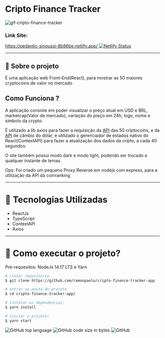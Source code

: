 # Cripto Finance Tracker

![gif-cripto-finance-tracker](https://ik.imagekit.io/9t3dbkxrtl/gif-finance-tracker_SM9r2QsAyMZ.gif?ik-sdk-version=javascript-1.4.3&updatedAt=1642375703424)

### Link Site: 
https://pedantic-sinoussi-8b86be.netlify.app/ [![Netlify Status](https://api.netlify.com/api/v1/badges/992ca56a-42dc-4922-a659-717236f25888/deploy-status)](https://app.netlify.com/sites/pedantic-sinoussi-8b86be/deploys)

---

## 📑 Sobre o projeto

É uma aplicação web Front-End(React), para mostrar as 50 maiores cryptocoins de valor no mercado

## Como Funciona ?

A aplicação consiste em poder visualizar o preço atual em USD e BRL, marketcap(Valor de mercado), variação do preço em 24h, logo, nome e simbolo da crypto.

É utilizado a lib axios para fazer a requisição da [API](https://coinranking.com/) das 50 criptocoins, e da [API](https://docs.awesomeapi.com.br/api-de-moedas) de câmbio do dólar, e utilizado o gerenciador de estados nativo do React(ContextAPI) para fazer a atualização dos dados da cripto, a cada 40 segundos.

O site também possui modo dark e modo light, podendo ser trocado a qualquer instante de temas.

Ops: Foi criado um pequeno Proxy Reverse em nodejs com express, para a utilização da API da coinranking

<!-- ## Detalhe:

O site até o momento atual, funciona apenas habilitando o CORS no navegador(via plugin) por limitação da API gratuita.

Para quem desejar que o site funcione sem essa limitação, basta utilizar um proxy, ou criar um pequeno servidor, acessar a API pelo servidor(back-end) e fazer a sua requisição para o seu próprio servidor(back-end) retornar os dados.

Para mais informaçãos, acesse: [Medium](https://medium.com/@dtkatz/3-ways-to-fix-the-cors-error-and-how-access-control-allow-origin-works-d97d55946d9) -->

---

# 🚀 Tecnologias Utilizadas
- ReactJs
- TypeScript
- ContextAPI
- Axios

---

# 📁 Como executar o projeto?
Pré-requesitos: NodeJs 14.17 LTS e Yarn

```bash
# clonar repositório
$ git clone https://github.com/ramonpaolo/cripto-finance-tracker-app

# entrar na pasta do projeto
$ cd cripto-finance-tracker-app/

# instalar as depêndencias:
$ yarn install

# iniciar o projeto:
$ yarn start
```

![GitHub top language](https://img.shields.io/github/languages/top/ramonpaolo/cripto-finance-tracker-app)
![GitHub code size in bytes](https://img.shields.io/github/languages/code-size/ramonpaolo/cripto-finance-tracker-app)
![GitHub](https://img.shields.io/github/license/ramonpaolo/cripto-finance-tracker-app)
